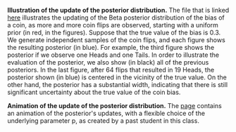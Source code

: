 **Illustration of the update of the posterior distribution.** The file that is linked [here](https://prod-edxapp.edx-cdn.org/assets/courseware/v1/50e83fd161607df26df9fb296bff5650/asset-v1:MITx+6.431x+3T2018+type@asset+block/lectureslides_beta_plots.pdf) illustrates the updating of the Beta posterior distribution of the bias of a coin, as more and more coin flips are observed, starting with a uniform prior (in red, in the figures). Suppose that the true value of the bias is 0.3. We generate independent samples of the coin flips, and each figure shows the resulting posterior (in blue). For example, the third figure shows the posterior if we observe one Heads and one Tails. In order to illustrate the evaluation of the posterior, we also show (in black) all of the previous posteriors. In the last figure, after 64 flips that resulted in 19 Heads, the posterior shown (in blue) is centered in the vicinity of the true value. On the other hand, the posterior has a substantial width, indicating that there is still significant uncertainty about the true value of the coin bias.

**Animation of the update of the posterior distribution.** The [page](http://bl.ocks.org/joost2076/raw/7b0bd5c566b3a349854e/> ) contains an animation of the posterior's updates, with a flexible choice of the underlying parameter p, as created by a past student in this class.

